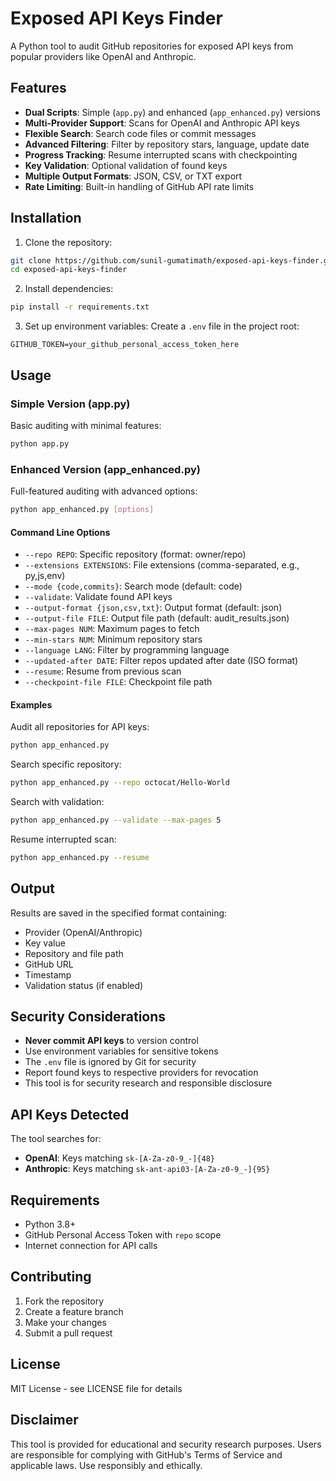 # Exposed API Keys Finder

A Python tool to audit GitHub repositories for exposed API keys from popular providers like OpenAI and Anthropic.

## Features

- **Dual Scripts**: Simple (`app.py`) and enhanced (`app_enhanced.py`) versions
- **Multi-Provider Support**: Scans for OpenAI and Anthropic API keys
- **Flexible Search**: Search code files or commit messages
- **Advanced Filtering**: Filter by repository stars, language, update date
- **Progress Tracking**: Resume interrupted scans with checkpointing
- **Key Validation**: Optional validation of found keys
- **Multiple Output Formats**: JSON, CSV, or TXT export
- **Rate Limiting**: Built-in handling of GitHub API rate limits

## Installation

1. Clone the repository:
```bash
git clone https://github.com/sunil-gumatimath/exposed-api-keys-finder.git
cd exposed-api-keys-finder
```

2. Install dependencies:
```bash
pip install -r requirements.txt
```

3. Set up environment variables:
Create a `.env` file in the project root:
```
GITHUB_TOKEN=your_github_personal_access_token_here
```

## Usage

### Simple Version (app.py)

Basic auditing with minimal features:
```bash
python app.py
```

### Enhanced Version (app_enhanced.py)

Full-featured auditing with advanced options:
```bash
python app_enhanced.py [options]
```

#### Command Line Options

- `--repo REPO`: Specific repository (format: owner/repo)
- `--extensions EXTENSIONS`: File extensions (comma-separated, e.g., py,js,env)
- `--mode {code,commits}`: Search mode (default: code)
- `--validate`: Validate found API keys
- `--output-format {json,csv,txt}`: Output format (default: json)
- `--output-file FILE`: Output file path (default: audit_results.json)
- `--max-pages NUM`: Maximum pages to fetch
- `--min-stars NUM`: Minimum repository stars
- `--language LANG`: Filter by programming language
- `--updated-after DATE`: Filter repos updated after date (ISO format)
- `--resume`: Resume from previous scan
- `--checkpoint-file FILE`: Checkpoint file path

#### Examples

Audit all repositories for API keys:
```bash
python app_enhanced.py
```

Search specific repository:
```bash
python app_enhanced.py --repo octocat/Hello-World
```

Search with validation:
```bash
python app_enhanced.py --validate --max-pages 5
```

Resume interrupted scan:
```bash
python app_enhanced.py --resume
```

## Output

Results are saved in the specified format containing:
- Provider (OpenAI/Anthropic)
- Key value
- Repository and file path
- GitHub URL
- Timestamp
- Validation status (if enabled)

## Security Considerations

- **Never commit API keys** to version control
- Use environment variables for sensitive tokens
- The `.env` file is ignored by Git for security
- Report found keys to respective providers for revocation
- This tool is for security research and responsible disclosure

## API Keys Detected

The tool searches for:
- **OpenAI**: Keys matching `sk-[A-Za-z0-9_-]{48}`
- **Anthropic**: Keys matching `sk-ant-api03-[A-Za-z0-9_-]{95}`

## Requirements

- Python 3.8+
- GitHub Personal Access Token with `repo` scope
- Internet connection for API calls

## Contributing

1. Fork the repository
2. Create a feature branch
3. Make your changes
4. Submit a pull request

## License

MIT License - see LICENSE file for details

## Disclaimer

This tool is provided for educational and security research purposes. Users are responsible for complying with GitHub's Terms of Service and applicable laws. Use responsibly and ethically.
